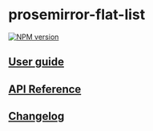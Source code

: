 # prosemirror-flat-list

[![NPM version](https://img.shields.io/npm/v/prosemirror-flat-list?color=a1b858&style=flat-square)](https://www.npmjs.com/package/prosemirror-flat-list)

## [User guide](https://prosemirror-flat-list.netlify.app/guide/prosemirror-guide)

## [API Reference](https://prosemirror-flat-list.netlify.app/docs/prosemirror_flat_list)

## [Changelog](https://github.com/ocavue/prosemirror-flat-list/blob/master/packages/core/CHANGELOG.md)
